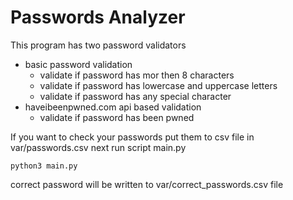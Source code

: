 # Passwords Analyzer

This program has two password validators
* basic password validation
    * validate if password has mor then 8 characters
    * validate if password has lowercase and uppercase letters
    * validate if password has any special character
* haveibeenpwned.com api based validation
  * validate if password has been pwned

If you want to check your passwords put them to csv file in var/passwords.csv
next run script main.py 

```python3 main.py```

correct password will be written to var/correct_passwords.csv file 